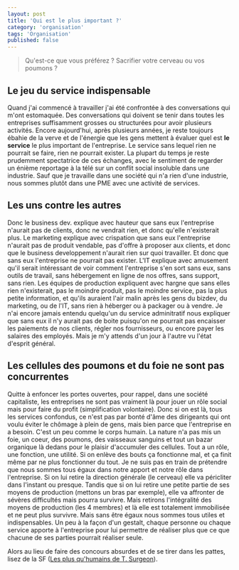 ```yaml
---
layout: post
title: 'Qui est le plus important ?'
category: 'organisation'
tags: 'Organisation'
published: false
---
```

> Qu'est-ce que vous préférez ? Sacrifier votre cerveau ou vos poumons ?

## Le jeu du service indispensable
Quand j'ai commencé à travailler j'ai été confrontée à des conversations qui m'ont estomaquée. Des conversations qui doivent se tenir dans toutes les entreprises suffisamment grosses ou structurées pour avoir plusieurs activités.
Encore aujourd'hui, après plusieurs années, je reste toujours ébahie de la verve et de l'énergie que les gens mettent à évaluer quel est **le service** le plus important de l'entreprise. Le service sans lequel rien ne pourrait se faire, rien ne pourrait exister.
La plupart du temps je reste prudemment spectatrice de ces échanges, avec le sentiment de regarder un énième reportage à la télé sur un conflit social insoluble dans une industrie. Sauf que je travaille dans une société qui n'a rien d'une industrie, nous sommes plutôt dans une PME avec une activité de services.

## Les uns contre les autres
Donc le business dev. explique avec hauteur que sans eux l'entreprise n'aurait pas de clients, donc ne vendrait rien, et donc qu'elle n'existerait plus.
Le marketing explique avec crispation que sans eux l'entreprise n'aurait pas de produit vendable, pas d'offre à proposer aux clients, et donc que le business developpement n'aurait rien sur quoi travailler. Et donc que sans eux l'entreprise ne pourrait pas exister.
L'IT explique avec amusement qu'il serait intéressant de voir comment l'entreprise s'en sort sans eux, sans outils de travail, sans hébergement en ligne de nos offres, sans support, sans rien.
Les équipes de production expliquent avec hargne que sans elles rien n'existerait, pas le moindre produit, pas le moindre service, pas la plus petite information, et qu'ils auraient l'air malin après les gens du bizdev, du marketing, ou de l'IT, sans rien à héberger ou à packager ou à vendre.
Je n'ai encore jamais entendu quelqu'un du service adminitratif nous expliquer que sans eux il n'y aurait pas de boite puisqu'on ne pourrait pas encaisser les paiements de nos clients, régler nos fournisseurs, ou encore payer les salaires des employés. Mais je m'y attends d'un jour à l'autre vu l'état d'esprit général.

## Les cellules des poumons et du foie ne sont pas concurrentes
Quitte à enfoncer les portes ouvertes, pour rappel, dans une société capitaliste, les entreprises ne sont pas vraiment là pour jouer un rôle social mais pour faire du profit (simplification volontaire). Donc si on est là, tous les services confondus, ce n'est pas par bonté d'âme des dirigeants qui ont voulu éviter le chômage à plein de gens, mais bien parce que l'entreprise en a besoin.
C'est un peu comme le corps humain. La nature n'a pas mis un foie, un coeur, des poumons, des vaisseaux sanguins et tout un bazar organique là dedans pour le plaisir d'accumuler des cellules. Tout a un rôle, une fonction, une utilité. Si on enlève des bouts ça fonctionne mal, et ça finit même par ne plus fonctionner du tout.
Je ne suis pas en train de prétendre que nous sommes tous égaux dans notre apport et notre rôle dans l'entreprise. Si on lui retire la direction générale (le cerveau) elle va péricliter dans l'instant ou presque. Tandis que si on lui retire une petite partie de ses moyens de production (mettons un bras par exemple), elle va affronter de sévères difficultés mais pourra survivre. Mais retirons l'intégralité des moyens de production (les 4 membres) et là elle est totalement immobilisée et ne peut plus survivre.
Mais sans être égaux nous sommes tous utiles et indispensables. Un peu à la façon d'un gestalt, chaque personne ou chaque service apporte à l'entreprise pour lui permettre de réaliser plus que ce que chacune de ses parties pourrait réaliser seule.

Alors au lieu de faire des concours absurdes et de se tirer dans les pattes, lisez de la SF ([Les plus qu'humains de T. Surgeon](http://fr.wikipedia.org/wiki/Les_Plus_qu'humains#Th.C3.A8mes "Les plus qu'humains de T. Sturgeon")).

